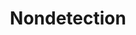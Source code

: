 ---
title: "Nondetection"
permalink: /spells/nondetection/
tags:
  - Spell
  - 3rd Level
  - Abjuration
available_for:
  - Bard
  - Ranger
  - Wizard
level: "3rd Level"
school: "Abjuration"
range: "Touch"
comp:
  - V
  - S
  - M
material: "a pinch of diamond dust worth 25 gp sprinkled over the target, which the spell consumes."
duration: "8 Hours"
description: |
  For the duration, you hide a target that you touch from divination magic. The target can be a willing creature or a place or an object no larger than 10 feet in any dimension. The target can't be targeted by any divination magic or perceived through magical scrying sensors.
excerpt: "For the duration, you hide a target that you touch from divination magic."
source: "Basic Rules"
---
